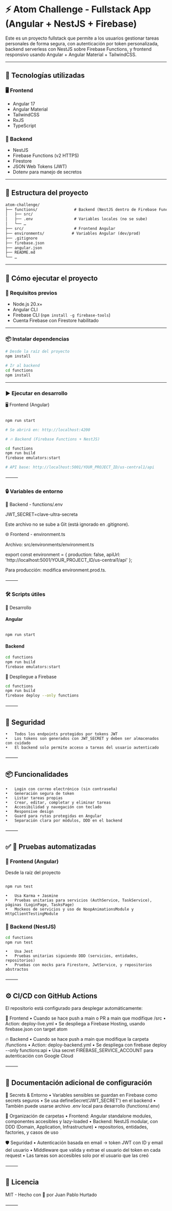 # ⚡ Atom Challenge - Fullstack App (Angular + NestJS + Firebase)

Este es un proyecto fullstack que permite a los usuarios gestionar tareas personales de forma segura, con autenticación por token personalizada, backend serverless con NestJS sobre Firebase Functions, y frontend responsivo usando Angular + Angular Material + TailwindCSS.

---

## 🧱 Tecnologías utilizadas

### 🖥️ Frontend
- Angular 17
- Angular Material
- TailwindCSS
- RxJS
- TypeScript

### 🧰 Backend
- NestJS
- Firebase Functions (v2 HTTPS)
- Firestore
- JSON Web Tokens (JWT)
- Dotenv para manejo de secretos

---

## 📁 Estructura del proyecto
```txt
atom-challenge/
├── functions/                # Backend (NestJS dentro de Firebase Functions)
│   ├── src/
│   ├── .env                  # Variables locales (no se sube)
│   └── …
├── src/                      # Frontend Angular
├── environments/            # Variables Angular (dev/prod)
├── .gitignore
├── firebase.json
├── angular.json
├── README.md
└── …
```
---

## 🚀 Cómo ejecutar el proyecto

### 🔧 Requisitos previos

- Node.js 20.x+
- Angular CLI
- Firebase CLI (`npm install -g firebase-tools`)
- Cuenta Firebase con Firestore habilitado

---

### 📦 Instalar dependencias

```bash
# Desde la raíz del proyecto
npm install

# Ir al backend
cd functions
npm install

```
---

### ▶️ Ejecutar en desarrollo

🖥️ Frontend (Angular)

```bash

npm run start

# Se abrirá en: http://localhost:4200

# 🔥 Backend (Firebase Functions + NestJS)

cd functions
npm run build
firebase emulators:start

# API base: http://localhost:5001/YOUR_PROJECT_ID/us-central1/api

```

⸻

### 🔒 Variables de entorno

🔐 Backend - functions/.env

JWT_SECRET=clave-ultra-secreta

Este archivo no se sube a Git (está ignorado en .gitignore).

🌐 Frontend - environment.ts

Archivo: src/environments/environment.ts

export const environment = {
  production: false,
  apiUrl: 'http://localhost:5001/YOUR_PROJECT_ID/us-central1/api'
};

Para producción: modifica environment.prod.ts.

⸻

### 🛠️ Scripts útiles

🔧 Desarrollo

#### Angular
```bash

npm run start

```
#### Backend

```bash
cd functions
npm run build
firebase emulators:start
```

🚀 Despliegue a Firebase

```bash
cd functions
npm run build
firebase deploy --only functions
```

⸻

## 🔐 Seguridad
	•	Todos los endpoints protegidos por tokens JWT
	•	Los tokens son generados con JWT_SECRET y deben ser almacenados con cuidado
	•	El backend solo permite acceso a tareas del usuario autenticado

⸻

## 📦 Funcionalidades
	•	Login con correo electrónico (sin contraseña)
	•	Generación segura de token
	•	Listar tareas propias
	•	Crear, editar, completar y eliminar tareas
	•	Accesibilidad y navegación con teclado
	•	Responsive design
	•	Guard para rutas protegidas en Angular
	•	Separación clara por módulos, DDD en el backend

⸻


## ✅ 🧪 Pruebas automatizadas

### 🔹 Frontend (Angular)

Desde la raíz del proyecto
```bash

npm run test

```

	•	Usa Karma + Jasmine
	•	Pruebas unitarias para servicios (AuthService, TaskService), páginas (LoginPage, TasksPage)
	•	Mockeos de servicios y uso de NoopAnimationsModule y HttpClientTestingModule

### 🔹 Backend (NestJS)

```bash
cd functions
npm run test

```

	•	Usa Jest
	•	Pruebas unitarias siguiendo DDD (servicios, entidades, repositorios)
	•	Pruebas con mocks para Firestore, JwtService, y repositorios abstractos

⸻

## ⚙️ CI/CD con GitHub Actions

El repositorio está configurado para desplegar automáticamente:

🚀 Frontend
	•	Cuando se hace push a main o PR a main que modifique /src
	•	Action: deploy-live.yml
	•	Se despliega a Firebase Hosting, usando firebase.json con target atom

🔥 Backend
	•	Cuando se hace push a main que modifique la carpeta /functions
	•	Action: deploy-backend.yml
	•	Se despliega con firebase deploy --only functions:api
	•	Usa secret FIREBASE_SERVICE_ACCOUNT para autenticación con Google Cloud

⸻

## 🧾 Documentación adicional de configuración

🔑 Secrets & Entorno
	•	Variables sensibles se guardan en Firebase como secrets seguros
	•	Se usa defineSecret('JWT_SECRET') en el backend
	•	También puede usarse archivo .env local para desarrollo (functions/.env)

📁 Organización de carpetas
	•	Frontend: Angular standalone modules, componentes accesibles y lazy-loaded
	•	Backend: NestJS modular, con DDD (Domain, Application, Infrastructure)
	•	repositorios, entidades, factories, y casos de uso

🛡️ Seguridad
	•	Autenticación basada en email → token JWT con ID y email del usuario
	•	Middleware que valida y extrae el usuario del token en cada request
	•	Las tareas son accesibles solo por el usuario que las creó

⸻

## 📌 Licencia

MIT - Hecho con 💙 por Juan Pablo Hurtado

⸻
